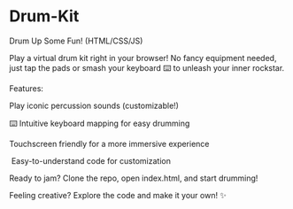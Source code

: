 # Drum-Kit
Drum Up Some Fun! (HTML/CSS/JS)

Play a virtual drum kit right in your browser!  No fancy equipment needed, just tap the pads or smash your keyboard ⌨️ to unleash your inner rockstar.


Features:


Play iconic percussion sounds (customizable!)

⌨️ Intuitive keyboard mapping for easy drumming

Touchscreen friendly for a more immersive experience

️ Easy-to-understand code for customization

Ready to jam? Clone the repo, open index.html, and start drumming!


Feeling creative? Explore the code and make it your own! ✨
